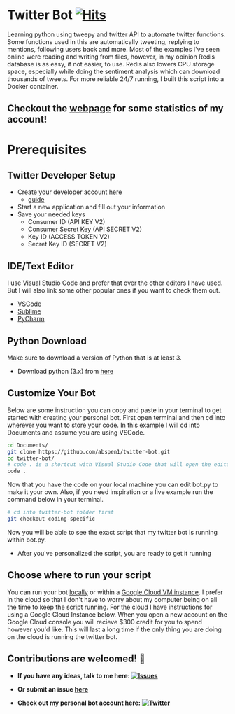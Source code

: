 # Twitter Bot [![Hits](https://hits.seeyoufarm.com/api/count/incr/badge.svg?url=https%3A%2F%2Fgithub.com%2Fabspen1%2Ftwitter-bot&count_bg=%2300ACEE&title_bg=%23555555&icon=twitter.svg&icon_color=%2300ACEE&title=hits&edge_flat=false)](https://hits.seeyoufarm.com)
Learning python using tweepy and twitter API to automate twitter functions. Some functions used in this are automatically tweeting, replying to mentions, following users back and more. Most of the examples I've seen online were reading and writing from files, however, in my opinion Redis database is as easy, if not easier, to use. Redis also lowers CPU storage space, especially while doing the sentiment analysis which can download thousands of tweets. For more reliable 24/7 running, I built this script into a Docker container. 

## Checkout the [webpage](https://austinspencer.works/twitter-bot/) for some statistics of my account!

# Prerequisites

## Twitter Developer Setup
* Create your developer account [here](https://developer.twitter.com/en/apply-for-access) 
  * [guide](https://developer.twitter.com/en/docs/twitter-api/getting-started/guide)
* Start a new application and fill out your information
* Save your needed keys
  * Consumer ID (API KEY V2)
  * Consumer Secret Key (API SECRET V2)
  * Key ID (ACCESS TOKEN V2)
  * Secret Key ID (SECRET V2)


## IDE/Text Editor
I use Visual Studio Code and prefer that over the other editors I have used. But I will also link some other popular ones if you want to check them out.
* [VSCode](https://code.visualstudio.com/)
* [Sublime](https://www.sublimetext.com/3)
* [PyCharm](https://www.jetbrains.com/pycharm/download/)

## Python Download
Make sure to download a version of Python that is at least 3.
* Download python (3.x) from [here](https://www.python.org/downloads/)

## Customize Your Bot
Below are some instruction you can copy and paste in your terminal to get started with creating your personal bot. First open terminal and then cd into wherever you want to store your code. In this example I will cd into Documents and assume you are using VSCode.
```bash
cd Documents/
git clone https://github.com/abspen1/twitter-bot.git
cd twitter-bot/
# code . is a shortcut with Visual Studio Code that will open the editor with whatever folder you're currently in. If you aren't using VSCode just open the twitter-bot folder from within your editor.
code .
```
Now that you have the code on your local machine you can edit bot.py to make it your own.
Also, if you need inspiration or a live example run the command below in your terminal.
```bash
# cd into twitter-bot folder first
git checkout coding-specific
```
Now you will be able to see the exact script that my twitter bot is running within bot.py.
* After you've personalized the script, you are ready to get it running

## Choose where to run your script
You can run your bot [locally](/blob/master/README-local.md) or within a [Google Cloud VM instance](/blob/master/README-cloud.md). I prefer in the cloud so that I don't have to worry about my computer being on all the time to keep the script running. For the cloud I have instructions for using a Google Cloud Instance below. When you open a new account on the Google Cloud console you will recieve $300 credit for you to spend however you'd like. This will last a long time if the only thing you are doing on the cloud is running the twitter bot.

## Contributions are welcomed! 💚
* **If you have any ideas, talk to me here:  [![Issues][1.4]][2]**
* **Or submit an issue [here](https://github.com/abspen1/twitter-bot/issues)**

* **Check out my personal bot account here:  [![Twitter][1.2]][3]**



<!-- link to issues page -->

[1]: https://github.com/abspen1/twitter-bot/issues

<!-- link to messaging webapp page -->

[2]: https://austinspencer.works/about/contact/

<!-- links to your social media accounts -->

[3]: https://twitter.com/interntendie

<!-- icons without padding -->

[1.2]: http://i.imgur.com/wWzX9uB.png (twitter icon without padding)
[1.4]: https://i.imgur.com/2SqWbO1.png (mail icon without padding)
